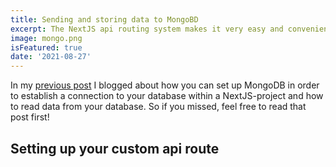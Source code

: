 ```yaml
---
title: Sending and storing data to MongoBD
excerpt: The NextJS api routing system makes it very easy and convenient to send and store data to a backend. 
image: mongo.png
isFeatured: true
date: '2021-08-27'
---
```


In my [previous post](https://my-blog-alpha-navy.vercel.app/posts/nextjs-and-mongodb) I blogged about how you can set up MongoDB in order to establish a connection to your database within a NextJS-project and how to read data from your database. So if you missed, feel free to read that post first!

## Setting up your custom api route

